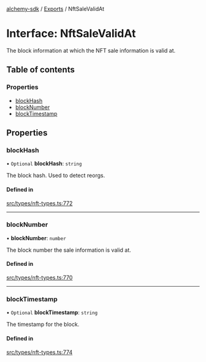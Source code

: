 [alchemy-sdk](../README.md) / [Exports](../modules.md) / NftSaleValidAt

# Interface: NftSaleValidAt

The block information at which the NFT sale information is valid at.

## Table of contents

### Properties

- [blockHash](NftSaleValidAt.md#blockhash)
- [blockNumber](NftSaleValidAt.md#blocknumber)
- [blockTimestamp](NftSaleValidAt.md#blocktimestamp)

## Properties

### blockHash

• `Optional` **blockHash**: `string`

The block hash. Used to detect reorgs.

#### Defined in

[src/types/nft-types.ts:772](https://github.com/alchemyplatform/alchemy-sdk-js/blob/5cfa150/src/types/nft-types.ts#L772)

___

### blockNumber

• **blockNumber**: `number`

The block number the sale information is valid at.

#### Defined in

[src/types/nft-types.ts:770](https://github.com/alchemyplatform/alchemy-sdk-js/blob/5cfa150/src/types/nft-types.ts#L770)

___

### blockTimestamp

• `Optional` **blockTimestamp**: `string`

The timestamp for the block.

#### Defined in

[src/types/nft-types.ts:774](https://github.com/alchemyplatform/alchemy-sdk-js/blob/5cfa150/src/types/nft-types.ts#L774)
